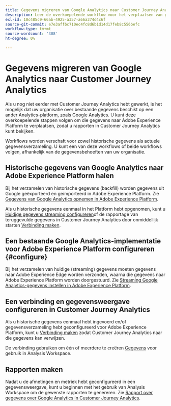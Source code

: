 ```yaml
---
title: Gegevens migreren van Google Analytics naar Customer Journey Analytics
description: Leer de overkoepelende workflow voor het verplaatsen van gegevens van Google Analytics naar Adobe Experience Platform en het weergeven van rapporten in Customer Journey Analytics.
exl-id: 10c485c9-66ab-4925-a357-a66a374d4c6f
source-git-commit: e7e3affbc710ec4fc8d6b1d14d17feb8c556befc
workflow-type: tm+mt
source-wordcount: '308'
ht-degree: 0%

---
```


# Gegevens migreren van Google Analytics naar Customer Journey Analytics

Als u nog niet eerder met Customer Journey Analytics hebt gewerkt, is het mogelijk dat uw organisatie over bestaande gegevens beschikt op een ander Analytics-platform, zoals Google Analytics. U kunt deze overkoepelende stappen volgen om die gegevens naar Adobe Experience Platform te verplaatsen, zodat u rapporten in Customer Journey Analytics kunt bekijken.

Workflows worden verschaft voor zowel historische gegevens als actuele gegevensverzameling. U kunt een van deze workflows of beide workflows volgen, afhankelijk van de gegevensbehoeften van uw organisatie.

## Historische gegevens van Google Analytics naar Adobe Experience Platform halen

Bij het verzamelen van historische gegevens (backfill) worden gegevens uit Google geëxporteerd en geïmporteerd in Adobe Experience Platform. Zie [Gegevens van Google Analytics opnemen in Adobe Experience Platform](backfill.md).

Als u historische gegevens eenmaal in het Platform hebt opgenomen, kunt u [Huidige gegevens streaming configureren](streaming.md)of de rapportage van teruggevulde gegevens in Customer Journey Analytics door onmiddellijk starten [Verbinding maken](/help/connections/create-connection.md).

## Een bestaande Google Analytics-implementatie voor Adobe Experience Platform configureren {#configure}

Bij het verzamelen van huidige (streaming) gegevens moeten gegevens naar Adobe Experience Edge worden verzonden, waarna die gegevens naar Adobe Experience Platform worden doorgestuurd. Zie [Streaming Google Analytics-gegevens instellen in Adobe Experience Platform](streaming.md).

## Een verbinding en gegevensweergave configureren in Customer Journey Analytics

Als u historische gegevens eenmaal hebt ingevoerd en/of gegevensverzameling hebt geconfigureerd voor Adobe Experience Platform, kunt u [Verbinding maken](/help/connections/create-connection.md) zodat Customer Journey Analytics naar die gegevens kan verwijzen.

De verbinding gebruiken om één of meerdere te creëren [Gegevens](/help/data-views/create-dataview.md) voor gebruik in Analysis Workspace.

## Rapporten maken

Nadat u de afmetingen en metriek hebt geconfigureerd in een gegevensweergave, kunt u beginnen met het gebruik van Analysis Workspace om de gewenste rapporten te genereren. Zie [Rapport over gegevens over Google Analytics in Customer Journey Analytics](report.md).
